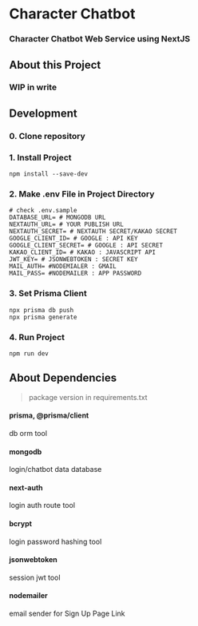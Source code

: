 
# Character Chatbot

### Character Chatbot Web Service using NextJS  

## About this Project

### WIP in write


## Development

### 0. Clone repository
### 1. Install Project
```console
npm install --save-dev
```

### 2. Make .env File in Project Directory
```
# check .env.sample
DATABASE_URL= # MONGODB URL
NEXTAUTH_URL= # YOUR PUBLISH URL
NEXTAUTH_SECRET= # NEXTAUTH SECRET/KAKAO SECRET
GOOGLE_CLIENT_ID= # GOOGLE : API KEY
GOOGLE_CLIENT_SECRET= # GOOGLE : API SECRET
KAKAO_CLIENT_ID= # KAKAO : JAVASCRIPT API
JWT_KEY= # JSONWEBTOKEN : SECRET KEY
MAIL_AUTH= #NODEMIALER : GMAIL
MAIL_PASS= #NODEMAILER : APP PASSWORD
```

### 3. Set Prisma Client
```console
npx prisma db push
npx prisma generate
```

### 4. Run Project
```console
npm run dev
```

## About Dependencies
> package version in requirements.txt

#### prisma, @prisma/client
db orm tool

#### mongodb
login/chatbot data database

#### next-auth
login auth route tool

#### bcrypt
login password hashing tool

#### jsonwebtoken
session jwt tool

#### nodemailer
email sender for Sign Up Page Link
